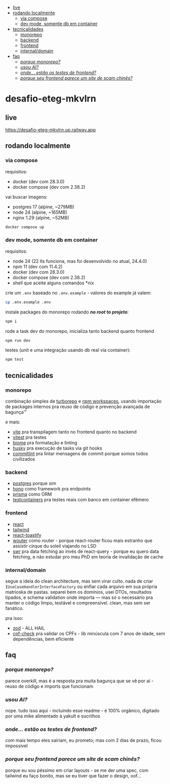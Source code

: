 - [live](#live)
- [rodando localmente](#rodando-localmente)
  - [via compose](#via-compose)
  - [dev mode, somente db em container](#dev-mode-somente-db-em-container)
- [tecnicalidades](#tecnicalidades)
  - [monorepo](#monorepo)
  - [backend](#backend)
  - [frontend](#frontend)
  - [internal/domain](#internaldomain)
- [faq](#faq)
  - [_porque monorepo?_](#porque-monorepo)
  - [_usou AI?_](#usou-ai)
  - [_onde... estão os testes de frontend?_](#onde-estão-os-testes-de-frontend)
  - [_porque seu frontend parece um site de scam chinês?_](#porque-seu-frontend-parece-um-site-de-scam-chinês)

# desafio-eteg-mkvlrn

## live

<https://desafio-eteg-mkvlrn.up.railway.app>

## rodando localmente

### via compose

requisitos:

- docker (dev com 28.3.0)
- docker compose (dev com 2.38.2)

vai buscar imagens:

- postgres 17 (alpine, ~279MB)
- node 24 (alpine, ~165MB)
- nginx 1.29 (alpine, ~52MB)

```bash
docker compose up
```

### dev mode, somente db em container

requisitos:

- node 24 (22 lts funciona, mas foi desenvolvido no atual, 24.4.0)
- npm 11 (dev com 11.4.2)
- docker (dev com 28.3.0)
- docker compose (dev com 2.38.2)
- shell que aceite alguns comandos \*nix

crie um `.env` baseado no `.env.example` - valores do example já valem:

```bash
cp .env.example .env
```

instale packages do monorepo rodando _**no root to projeto**_:

```bash
npm i
```

rode a task dev do monorepo, inicializa tanto backend quanto frontend

```bash
npm run dev
```

testes (unit e uma integração usando db real via container):

```bash
npm test
```

## tecnicalidades

### monorepo

combinação simples de [turborepo](https://github.com/vercel/turborepo) e [npm workspaces](https://docs.npmjs.com/cli/v11/using-npm/workspaces?v=true), usando importação de packages internos pra reuso de código e prevenção avançada de bagunça™

e mais:

- [vite](https://github.com/vitejs/vite) pra transpilagem tanto no frontend quanto no backend
- [vitest](https://github.com/vitest-dev/vitest) pra testes
- [biome](https://github.com/biomejs/biome) pra formatação e linting
- [husky](https://github.com/typicode/husky) pra execução de tasks via git hooks
- [commitlint](https://github.com/conventional-changelog/commitlint) pra lintar mensagens de commit porque somos todos civilizados

### backend

- [postgres](https://github.com/postgres/postgres) porque sim
- [hono](https://github.com/honojs/hono) como framework pra endpoints
- [prisma](https://github.com/prisma/prisma) como ORM
- [testcontainers](https://github.com/testcontainers/testcontainers-node) pra testes reais com banco em container efêmero

### frontend

- [react](https://github.com/facebook/react)
- [tailwind](https://github.com/tailwindlabs/tailwindcss)
- [react-toastify](https://github.com/fkhadra/react-toastify)
- [wouter](https://github.com/molefrog/wouter) como router - porque react-router ficou mais estranho que assistir cirque du soleil viajando no LSD
- [swr](https://github.com/vercel/swr) pra data fetching ao invés de react-query - porque eu quero data fetching, e não estudar pro meu PhD em teoria de invalidação de cache

### internal/domain

segue a ideia do clean architecture, mas sem virar culto. nada de criar `IUseCaseHandlerInterfaceFactory` ou enfiar cada arquivo em sua própria matrioska de pastas. separei bem os domínios, usei DTOs, resultados tipados, e schema validation onde importa — mas só o necessário pra manter o código limpo, testável e compreensível. clean, mas sem ser fanático.

pra isso:

- [zod](https://github.com/colinhacks/zod) - ALL HAIL
- [cpf-check](https://github.com/flasd/cpf-check) pra validar os CPFs - lib minúscula com 7 anos de idade, sem dependências, bem eficiente

## faq

### _porque monorepo?_

parece overkill, mas é a resposta pra muita bagunça que se vê por aí - reuso de código e imports que funcionam

### _usou AI?_

nope. tudo isso aqui - incluindo esse readme - é 100% orgânico, digitado por uma mike alimentado à yakult e sucrilhos

### _onde... estão os testes de frontend?_

com mais tempo eles sairiam, eu prometo; mas com 2 dias de prazo, ficou impossível

### _porque seu frontend parece um site de scam chinês?_

porque eu sou péssimo em criar layouts - se me der uma spec, com tailwind eu faço bonito, mas se eu tiver que fazer o design, oof...
